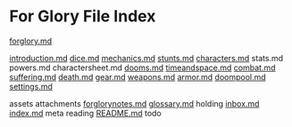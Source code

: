 # For Glory File Index
[forglory.md]( forglory.md )

[introduction.md]( introduction.md )
[dice.md]( dice.md )
[mechanics.md]( mechanics.md )
[stunts.md]( stunts.md )
[characters.md]( characters.md )
stats.md
powers.md
charactersheet.md
[dooms.md]( dooms.md )
[timeandspace.md]( timeandspace.md )
[combat.md]( combat.md )
[suffering.md]( suffering.md )
[death.md]( death.md )
[gear.md]( gear.md )
[weapons.md]( weapons.md )
[armor.md]( armor.md )
[doompool.md]( doompool.md )
[settings.md]( settings.md )



assets
attachments
[forglorynotes.md]( forglorynotes.md )
[glossary.md]( glossary.md )
holding
[inbox.md]( inbox.md )
[index.md]( index.md )
meta
reading
[README.md]( README.md )
todo
